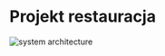# Projekt restauracja

![system architecture](https://github.com/PiotrGrzybowski/python-semi-advanced/blob/master/img/communication-scheme.gif)
